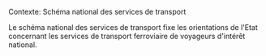 Contexte: Schéma national des services de transport

Le schéma national des services de transport fixe les orientations de l'Etat concernant les services de transport ferroviaire de voyageurs d'intérêt national.